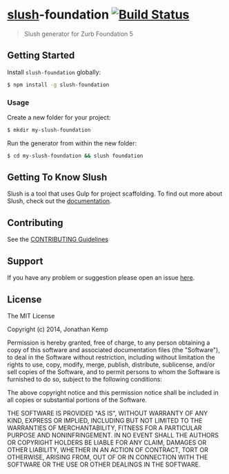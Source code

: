 # [slush](https://github.com/slushjs/slush)-foundation [![Build Status](https://secure.travis-ci.org/jonkemp/slush-foundation.png?branch=master)](https://travis-ci.org/jonkemp/slush-foundation)

> Slush generator for Zurb Foundation 5

## Getting Started

Install `slush-foundation` globally:

```bash
$ npm install -g slush-foundation
```

### Usage

Create a new folder for your project:

```bash
$ mkdir my-slush-foundation
```

Run the generator from within the new folder:

```bash
$ cd my-slush-foundation && slush foundation
```

## Getting To Know Slush

Slush is a tool that uses Gulp for project scaffolding. To find out more about Slush, check out the [documentation](https://github.com/slushjs/slush).

## Contributing

See the [CONTRIBUTING Guidelines](https://github.com/jonkemp/slush-foundation/blob/master/CONTRIBUTING.md)

## Support
If you have any problem or suggestion please open an issue [here](https://github.com/jonkemp/slush-foundation/issues).

## License 

The MIT License

Copyright (c) 2014, Jonathan Kemp

Permission is hereby granted, free of charge, to any person
obtaining a copy of this software and associated documentation
files (the "Software"), to deal in the Software without
restriction, including without limitation the rights to use,
copy, modify, merge, publish, distribute, sublicense, and/or sell
copies of the Software, and to permit persons to whom the
Software is furnished to do so, subject to the following
conditions:

The above copyright notice and this permission notice shall be
included in all copies or substantial portions of the Software.

THE SOFTWARE IS PROVIDED "AS IS", WITHOUT WARRANTY OF ANY KIND,
EXPRESS OR IMPLIED, INCLUDING BUT NOT LIMITED TO THE WARRANTIES
OF MERCHANTABILITY, FITNESS FOR A PARTICULAR PURPOSE AND
NONINFRINGEMENT. IN NO EVENT SHALL THE AUTHORS OR COPYRIGHT
HOLDERS BE LIABLE FOR ANY CLAIM, DAMAGES OR OTHER LIABILITY,
WHETHER IN AN ACTION OF CONTRACT, TORT OR OTHERWISE, ARISING
FROM, OUT OF OR IN CONNECTION WITH THE SOFTWARE OR THE USE OR
OTHER DEALINGS IN THE SOFTWARE.

